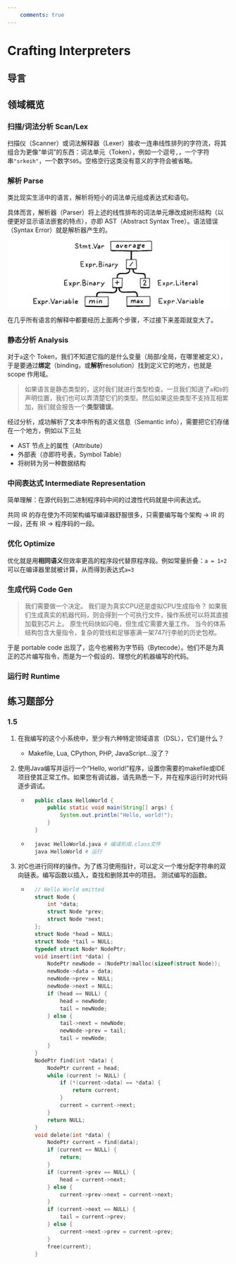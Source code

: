 ```yaml
---
    comments: true
---
```


# Crafting Interpreters

## 导言

## 领域概览

### 扫描/词法分析 Scan/Lex

扫描仪（Scanner）或词法解释器（Lexer）接收一连串线性排列的字符流，将其组合为更像“单词”的东西：词法单元（Token），例如一个逗号`,`，一个字符串`"srkeih"`，一个数字`505`。空格空行这类没有意义的字符会被省略。

### 解析 Parse

类比现实生活中的语言，解析将短小的词法单元组成表达式和语句。

具体而言，解析器（Parser）将上述的线性排布的词法单元爆改成树形结构（以便更好显示语法嵌套的特点），亦即 AST（Abstract Syntax Tree）。语法错误（Syntax Error）就是解析器产生的。



![](./assets/CAI1.png)



在几乎所有语言的解释中都要经历上面两个步骤，不过接下来差距就变大了。

### 静态分析 Analysis

对于`a`这个 Token，我们不知道它指的是什么变量（局部/全局，在哪里被定义），于是要通过**绑定**（binding，或**解析**resolution）找到定义它的地方，也就是 scope 作用域。

> 如果语言是静态类型的，这时我们就进行类型检查。一旦我们知道了`a`和`b`的声明位置，我们也可以弄清楚它们的类型。然后如果这些类型不支持互相累加，我们就会报告一个**类型错误**。

经过分析，成功解析了文本中所有的语义信息（Semantic info），需要把它们存储在一个地方，例如以下三处

- AST 节点上的属性（Attribute）
- 外部表（亦即符号表，Symbol Table）
- 将树转为另一种数据结构

### 中间表达式 Intermediate Representation

简单理解：在源代码到二进制程序码中间的过渡性代码就是中间表达式。

共同 IR 的存在使为不同架构编写编译器舒服很多，只需要编写每个架构 -> IR 的一段，还有 IR -> 程序码的一段。

### 优化 Optimize

优化就是用**相同语义**但效率更高的程序段代替原程序段。例如常量折叠：`a = 1+2`可以在编译器里就被计算，从而得到表达式`a=3`

### 生成代码 Code Gen

> 我们需要做一个决定。 我们是为真实CPU还是虚拟CPU生成指令？ 如果我们生成真实的机器代码，则会得到一个可执行文件，操作系统可以将其直接加载到芯片上。 原生代码快如闪电，但生成它需要大量工作。 当今的体系结构包含大量指令，复杂的管线和足够塞满一架747行李舱的历史包袱。

于是 portable code 出现了，迄今也被称为字节码（Bytecode）。他们不是为真正的芯片编写指令，而是为一个假设的、理想化的机器编写的代码。

### 运行时 Runtime

## 练习题部分

### 1.5

1. 在我编写的这个小系统中，至少有六种特定领域语言（DSL），它们是什么？

   - Makefile, Lua, CPython, PHP, JavaScript...没了？

2. 使用Java编写并运行一个“Hello, world!”程序，设置你需要的makefile或IDE项目使其正常工作。如果您有调试器，请先熟悉一下，并在程序运行时对代码逐步调试。

   - ```java
       public class HelloWorld {
           public static void main(String[] args) {
               System.out.println("Hello, world!");
           } 
       }
     ```
   - ```bash
       javac HelloWorld.java # 编译形成.class文件
       java HelloWorld # 运行
     ```

3. 对C也进行同样的操作。为了练习使用指针，可以定义一个堆分配字符串的双向链表。编写函数以插入，查找和删除其中的项目。 测试编写的函数。

   - ```c
       // Hello World omitted
       struct Node {
           int *data;
           struct Node *prev;
           struct Node *next;
       };
       struct Node *head = NULL;
       struct Node *tail = NULL;
       typedef struct Node* NodePtr;
       void insert(int *data) {
           NodePtr newNode = (NodePtr)malloc(sizeof(struct Node));
           newNode->data = data;
           newNode->prev = NULL;
           newNode->next = NULL;
           if (head == NULL) {
               head = newNode;
               tail = newNode;
           } else {
               tail->next = newNode;
               newNode->prev = tail;
               tail = newNode;
           }
       }
       NodePtr find(int *data) {
           NodePtr current = head;
           while (current != NULL) {
               if (*(current->data) == *data) {
                   return current;
               }
               current = current->next;
           }
           return NULL;
       }
       void delete(int *data) {
           NodePtr current = find(data);
           if (current == NULL) {
               return;
           }
           if (current->prev == NULL) {
               head = current->next;
           } else {
               current->prev->next = current->next;
           }
           if (current->next == NULL) {
               tail = current->prev;
           } else {
               current->next->prev = current->prev;
           }
           free(current);
       }
     ```
